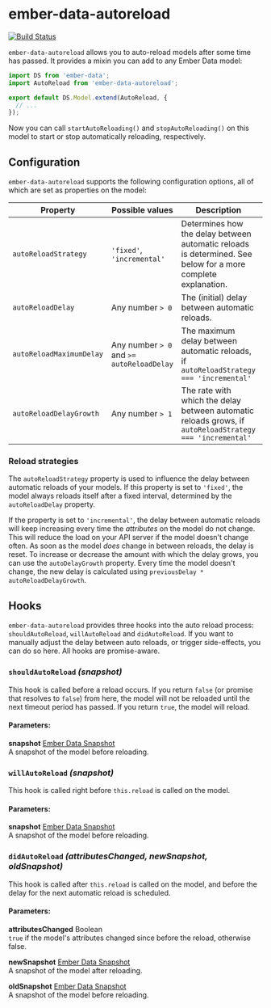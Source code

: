 # ember-data-autoreload

[![Build Status](https://travis-ci.org/joukevandermaas/ember-data-autoreload.svg?branch=master)](https://travis-ci.org/joukevandermaas/ember-data-autoreload)


`ember-data-autoreload` allows you to auto-reload models after some time 
has passed. It provides a mixin you can add to any Ember Data model:

```js
import DS from 'ember-data';
import AutoReload from 'ember-data-autoreload';

export default DS.Model.extend(AutoReload, {
  // ...
});
```

Now you can call `startAutoReloading()` and `stopAutoReloading()` on this
model to start or stop automatically reloading, respectively.

## Configuration

`ember-data-autoreload` supports the following configuration options, all 
of which are set as properties on the model:

| Property | Possible values | Description | Default value |
|---|---|---|--:|
| `autoReloadStrategy`     | `'fixed'`, `'incremental'` | Determines how the delay between automatic reloads is determined. See below for a more complete explanation. | `'incremental'` |
| `autoReloadDelay`        | Any number `> 0` | The (initial) delay between automatic reloads. | `30000` |
| `autoReloadMaximumDelay` | Any number `> 0` and `>= autoReloadDelay` | The maximum delay between automatic reloads, if `autoReloadStrategy === 'incremental'` | `300000` |
| `autoReloadDelayGrowth`  | Any number `> 1` | The rate with which the delay between automatic reloads grows, if `autoReloadStrategy === 'incremental'` | `2` |

### Reload strategies

The `autoReloadStrategy` property is used to influence the delay between
automatic reloads of your models. If this property is set to `'fixed'`,
the model always reloads itself after a fixed interval, determined by the
`autoReloadDelay` property.

If the property is set to `'incremental'`, the delay between automatic reloads
will keep increasing every time the *attributes* on the model do not change. This 
will reduce the load on your API server if the model doesn't change often. As soon 
as the model *does* change in between reloads, the delay is reset. To increase or 
decrease the amount with which the delay grows, you can use the `autoDelayGrowth` 
property. Every time the model doesn't change, the new delay is calculated using 
`previousDelay * autoReloadDelayGrowth`.

## Hooks

`ember-data-autoreload` provides three hooks into the auto reload process: `shouldAutoReload`, `willAutoReload` and
`didAutoReload`. If you want to manually adjust the delay between auto reloads, or trigger side-effects,
you can do so here. All hooks are promise-aware.

### `shouldAutoReload` *(snapshot)*

This hook is called before a reload occurs. If you return `false` (or promise that resolves to `false`) from
here, the model will not be reloaded until the next timeout period has passed. If you return `true`, the
model will reload.

#### Parameters:

**snapshot** [Ember Data Snapshot](http://emberjs.com/api/data/classes/DS.Snapshot.html)  
A snapshot of the model before reloading.

### `willAutoReload` *(snapshot)*

This hook is called right before `this.reload` is called on the model.

#### Parameters:

**snapshot** [Ember Data Snapshot](http://emberjs.com/api/data/classes/DS.Snapshot.html)  
A snapshot of the model before reloading.

### `didAutoReload` *(attributesChanged, newSnapshot, oldSnapshot)*

This hook is called after `this.reload` is called on the model, and before
the delay for the next automatic reload is scheduled.

#### Parameters:

**attributesChanged** Boolean  
`true` if the model's attributes changed since before the reload, otherwise false.

**newSnapshot** [Ember Data Snapshot](http://emberjs.com/api/data/classes/DS.Snapshot.html)  
A snapshot of the model after reloading.

**oldSnapshot** [Ember Data Snapshot](http://emberjs.com/api/data/classes/DS.Snapshot.html)  
A snapshot of the model before reloading.
